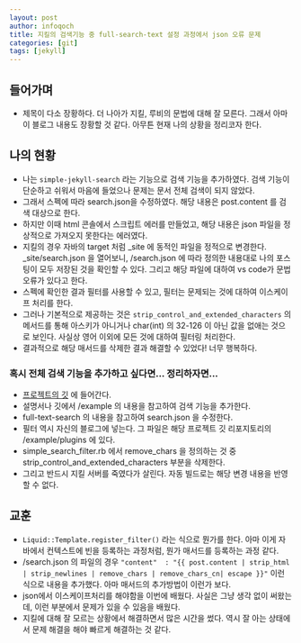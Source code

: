 ```yaml
---
layout: post
author: infoqoch
title: 지킬의 검색기능 중 full-search-text 설정 과정에서 json 오류 문제
categories: [git]
tags: [jekyll]
---
```


## 들어가며
- 제목이 다소 장황하다. 더 나아가 지킬, 루비의 문법에 대해 잘 모른다. 그래서 아마 이 블로그 내용도 장황할 것 같다. 아무튼 현재 나의 상황을 정리코자 한다. 

## 나의 현황
- 나는 `simple-jekyll-search` 라는 기능으로 검색 기능을 추가하였다. 검색 기능이 단순하고 쉬워서 마음에 들었으나 문제는 문서 전체 검색이 되지 않았다.
- 그래서 스펙에 따라 search.json을 수정하였다. 해당 내용은 post.content 를 검색 대상으로 한다. 
- 하지만 이때 html 콘솔에서 스크립트 에러를 만들었고, 해당 내용은 json 파일을 정상적으로 가져오지 못한다는 에러였다.
- 지킬의 경우 자바의 target 처럼 _site 에 동적인 파일을 정적으로 변경한다. _site/search.json 을 열어보니, /search.json 에 따라 정의한 내용대로 나의 포스팅이 모두 저장된 것을 확인할 수 있다. 그리고 해당 파일에 대하여 vs code가 문법 오류가 있다고 한다.
- 스펙에 확인한 결과 필터를 사용할 수 있고, 필터는 문제되는 것에 대하여 이스케이프 처리를 한다.
- 그러나 기본적으로 제공하는 것은 `strip_control_and_extended_characters` 의 메서드를 통해 아스키가 아니거나 char(int) 의 32-126 이 아닌 값을 없애는 것으로 보인다. 사실상 영어 이외에 모든 것에 대하여 필터링 처리한다. 
- 결과적으로 해당 매서드를 삭제한 결과 해결할 수 있었다! 너무 행복하다.

### 혹시 전체 검색 기능을 추가하고 싶다면... 정리하자면...
- [프로젝트의 깃]("https://github.com/christian-fei/Simple-Jekyll-Search") 에 들어간다.
- 설명서나 깃에서 /example 의 내용을 참고하여 검색 기능을 추가한다.
- full-text-search 의 내용을 참고하여 search.json 을 수정한다.
- 필터 역시 자신의 블로그에 넣는다. 그 파일은 해당 프로젝트 깃 리포지토리의 /example/plugins 에 있다.
- simple_search_filter.rb 에서 remove_chars 을 정의하는 것 중  strip_control_and_extended_characters 부분을 삭제한다.
- 그리고 반드시 지킬 서버를 죽였다가 살린다. 자동 빌드로는 해당 변경 내용을 반영할 수 없다.

## 교훈
- `Liquid::Template.register_filter()` 라는 식으로 뭔가를 한다. 아마 이게 자바에서 컨텍스트에 빈을 등록하는 과정처럼, 뭔가 매서드를 등록하는 과정 같다. 
- /search.json 의 파일의 경우 `"content"  : "{{ post.content | strip_html | strip_newlines | remove_chars | remove_chars_cn| escape }}"` 이런 식으로 내용을 추가했다. 아마 매서드의 추가방법이 이런가 보다.
- json에서 이스케이프처리를 해야함을 이번에 배웠다. 사실은 그냥 생각 없이 써왔는데, 이런 부분에서 문제가 있을 수 있음을 배웠다. 
- 지킬에 대해 잘 모르는 상황에서 해결하면서 많은 시간을 썼다. 역시 잘 아는 상태에서 문제 해결을 해야 빠르게 해결하는 것 같다. 